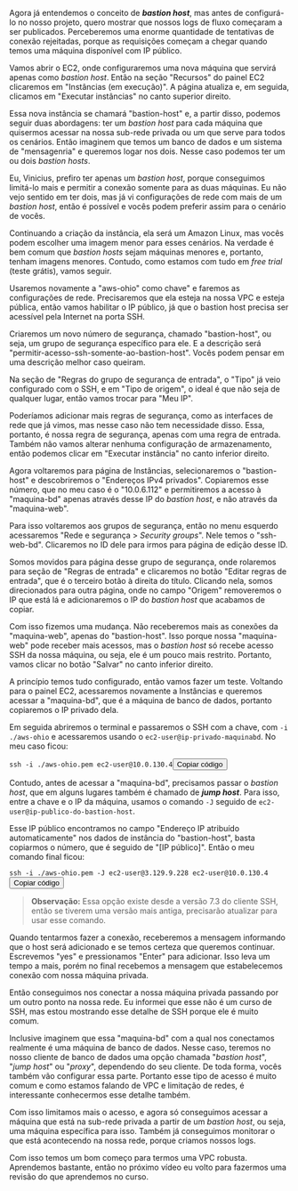 <div class="formattedText" data-external-links="">
                                <p>Agora já entendemos o conceito de <strong><em>bastion host</em></strong>, mas antes de configurá-lo no nosso projeto, quero mostrar que nossos logs de fluxo começaram a ser publicados. Perceberemos uma enorme quantidade de tentativas de conexão rejeitadas, porque as requisições começam a chegar quando temos uma máquina disponível com IP público.</p>
<p>Vamos abrir o EC2, onde configuraremos uma nova máquina que servirá apenas como <em>bastion host</em>. Então na seção "Recursos" do painel EC2 clicaremos em "Instâncias (em execução)". A página atualiza e, em seguida, clicamos em "Executar instâncias" no canto superior direito.</p>
<p>Essa nova instância se chamará "bastion-host" e, a partir disso, podemos seguir duas abordagens: ter um <em>bastion host</em> para cada máquina que quisermos acessar na nossa sub-rede privada ou um que serve para todos os cenários. Então imaginem que temos um banco de dados e um sistema de "mensagenria" e queremos logar nos dois. Nesse caso podemos ter um ou dois <em>bastion hosts</em>.</p>
<p>Eu, Vinicius, prefiro ter apenas um <em>bastion host</em>, porque conseguimos limitá-lo mais e permitir a conexão somente para as duas máquinas. Eu não vejo sentido em ter dois, mas já vi configurações de rede com mais de um <em>bastion host</em>, então é possível e vocês podem preferir assim para o cenário de vocês.</p>
<p>Continuando a criação da instância, ela será um Amazon Linux, mas vocês podem escolher uma imagem menor para esses cenários. Na verdade é bem comum que <em>bastion hosts</em> sejam máquinas menores e, portanto, tenham imagens menores. Contudo, como estamos com tudo em <em>free trial</em> (teste grátis), vamos seguir.</p>
<p>Usaremos novamente a "aws-ohio" como chave" e faremos as configurações de rede. Precisaremos que ela esteja na nossa VPC e esteja pública, então vamos habilitar o IP público, já que o bastion host precisa ser acessível pela Internet na porta SSH.</p>
<p>Criaremos um novo número de segurança, chamado "bastion-host", ou seja, um grupo de segurança específico para ele. E a descrição será "permitir-acesso-ssh-somente-ao-bastion-host". Vocês podem pensar em uma descrição melhor caso queiram.</p>
<p>Na seção de "Regras do grupo de segurança de entrada", o "Tipo" já veio configurado com o SSH, e em "Tipo de origem", o ideal é que não seja de qualquer lugar, então vamos trocar para "Meu IP".</p>
<p>Poderíamos adicionar mais regras de segurança, como as interfaces de rede que já vimos, mas nesse caso não tem necessidade disso. Essa, portanto, é nossa regra de segurança, apenas com uma regra de entrada. Também não vamos alterar nenhuma configuração de armazenamento, então podemos clicar em "Executar instância" no canto inferior direito.</p>
<p>Agora voltaremos para página de Instâncias, selecionaremos o "bastion-host" e descobriremos o "Endereços IPv4 privados". Copiaremos esse número, que no meu caso é o "10.0.6.112" e permitiremos a acesso à "maquina-bd" apenas através desse IP do <em>bastion host</em>, e não através da "maquina-web".</p>
<p>Para isso voltaremos aos grupos de segurança, então no menu esquerdo acessaremos "Rede e segurança &gt; <em>Security groups</em>". Nele temos o "ssh-web-bd". Clicaremos no ID dele para irmos para página de edição desse ID.</p>
<p>Somos movidos para página desse grupo de segurança, onde rolaremos para seção de "Regras de entrada" e clicaremos no botão "Editar regras de entrada", que é o terceiro botão à direita do título. Clicando nela, somos direcionados para outra página, onde no campo "Origem" removeremos o IP que está lá e adicionaremos o IP do <em>bastion host</em> que acabamos de copiar.</p>
<p>Com isso fizemos uma mudança. Não receberemos mais as conexões da "maquina-web", apenas do "bastion-host". Isso porque nossa "maquina-web" pode receber mais acessos, mas o <em>bastion host</em> só recebe acesso SSH da nossa máquina, ou seja, ele é um pouco mais restrito. Portanto, vamos clicar no botão "Salvar" no canto inferior direito.</p>
<p>A princípio temos tudo configurado, então vamos fazer um teste. Voltando para o painel EC2, acessaremos novamente a Instâncias e queremos acessar a "maquina-bd", que é a máquina de banco de dados, portanto copiaremos o IP privado dela.</p>
<p>Em seguida abriremos o terminal e passaremos o SSH com a chave, com <code>-i ./aws-ohio</code> e acessaremos usando o <code>ec2-user@ip-privado-maquinabd</code>. No meu caso ficou:</p>
<pre class="prettyprint"><code class="hljs language-css">ssh -<span class="hljs-selector-tag">i</span> ./aws-ohio<span class="hljs-selector-class">.pem</span> ec2-user<span class="hljs-keyword">@10</span>.0.130.4</code><button type="button" class="clipit">Copiar código</button></pre><p>Contudo, antes de acessar a "maquina-bd", precisamos passar o <em>bastion host</em>, que em alguns lugares também é chamado de <strong><em>jump host</em></strong>. Para isso, entre a chave e o IP da máquina, usamos o comando <code>-J</code> seguido de <code>ec2-user@ip-publico-do-bastion-host</code>.</p>
<p>Esse IP público encontramos no campo "Endereço IP atribuído automaticamente" nos dados de instância do "bastion-host", basta copiarmos o número, que é seguido de "[IP público]". Então o meu comando final ficou:</p>
<pre class="prettyprint"><code class="hljs language-sql">ssh <span class="hljs-operator">-</span>i .<span class="hljs-operator">/</span>aws<span class="hljs-operator">-</span>ohio.pem <span class="hljs-operator">-</span>J ec2<span class="hljs-operator">-</span><span class="hljs-keyword">user</span><span class="hljs-variable">@3</span><span class="hljs-number">.129</span><span class="hljs-number">.9</span><span class="hljs-number">.228</span> ec2<span class="hljs-operator">-</span><span class="hljs-keyword">user</span><span class="hljs-variable">@10</span><span class="hljs-number">.0</span><span class="hljs-number">.130</span><span class="hljs-number">.4</span></code><button type="button" class="clipit">Copiar código</button></pre><blockquote>
<p><strong>Observação:</strong> Essa opção existe desde a versão 7.3 do cliente SSH, então se tiverem uma versão mais antiga, precisarão atualizar para usar esse comando.</p>
</blockquote>
<p>Quando tentarmos fazer a conexão, receberemos a mensagem informando que o host será adicionado e se temos certeza que queremos continuar. Escrevemos "yes" e pressionamos "Enter" para adicionar. Isso leva um tempo a mais, porém no final recebemos a mensagem que estabelecemos conexão com nossa máquina privada.</p>
<p>Então conseguimos nos conectar a nossa máquina privada passando por um outro ponto na nossa rede. Eu informei que esse não é um curso de SSH, mas estou mostrando esse detalhe de SSH porque ele é muito comum.</p>
<p>Inclusive imaginem que essa "maquina-bd" com a qual nos conectamos realmente é uma máquina de banco de dados. Nesse caso, teremos no nosso cliente de banco de dados uma opção chamada "<em>bastion host</em>", "<em>jump host</em>" ou "<em>proxy</em>", dependendo do seu cliente. De toda forma, vocês também vão configurar essa parte. Portanto esse tipo de acesso é muito comum e como estamos falando de VPC e limitação de redes, é interessante conhecermos esse detalhe também.</p>
<p>Com isso limitamos mais o acesso, e agora só conseguimos acessar a máquina que está na sub-rede privada a partir de um <em>bastion host</em>, ou seja, uma máquina específica para isso. Também já conseguimos monitorar o que está acontecendo na nossa rede, porque criamos nossos logs.</p>
<p>Com isso temos um bom começo para termos uma VPC robusta. Aprendemos bastante, então no próximo vídeo eu volto para fazermos uma revisão do que aprendemos no curso.</p>
                        </div>